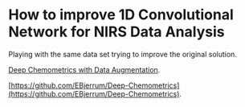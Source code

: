 # How to improve 1D Convolutional Network for NIRS Data Analysis

Playing with the same data set trying to improve the original solution.

[Deep Chemometrics with Data Augmentation](https://arxiv.org/abs/1710.01927).

[https://github.com/EBjerrum/Deep-Chemometrics](https://github.com/EBjerrum/Deep-Chemometrics).

